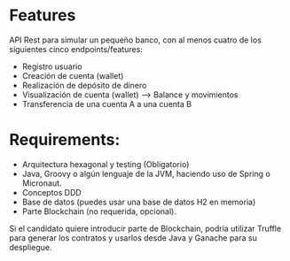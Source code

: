 
# Features

API Rest para simular un pequeño banco, con al menos cuatro de los siguientes cinco endpoints/features:
* Registro usuario
* Creación de cuenta (wallet)
* Realización de depósito de dinero
* Visualización de cuenta (wallet) --> Balance y movimientos
* Transferencia de una cuenta A a una cuenta B
  
# Requirements:

- Arquitectura hexagonal y testing (Obligatorio)
- Java, Groovy o algún lenguaje de la JVM, haciendo uso de Spring o Micronaut.
- Conceptos DDD
- Base de datos (puedes usar una base de datos H2 en memoria)
- Parte Blockchain (no requerida, opcional).

Si el candidato quiere introducir parte de Blockchain, podría utilizar Truffle para generar los contratos y usarlos desde Java y Ganache para su  despliegue.
